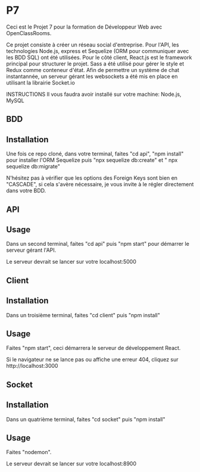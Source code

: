 # P7

Ceci est le Projet 7 pour la formation de Développeur Web avec OpenClassRooms.

Ce projet consiste à créer un réseau social d'entreprise.
Pour l'API, les technologies Node.js, express et Sequelize (ORM pour communiquer avec les BDD SQL) ont été utilisées.
Pour le côté client, React.js est le framework principal pour structurer le projet. Sass a été utilisé pour gérer le style et Redux comme conteneur d'état.
Afin de permettre un système de chat instantannée, un serveur gérant les websockets a été mis en place en utilisant la librairie Socket.io

INSTRUCTIONS
Il vous faudra avoir installé sur votre machine:
Node.js,
MySQL

## BDD ##

## Installation ##

Une fois ce repo cloné, dans votre terminal, faites "cd api", "npm install" pour installer l'ORM Sequelize puis "npx sequelize db:create" et " npx sequelize db:migrate" 

N'hésitez pas à vérifier que les options des Foreign Keys sont bien en "CASCADE", si cela s'avère nécessaire, je vous invite à le régler directement dans votre BDD.

## API ##

## Usage ##

Dans un second terminal, faites "cd api" puis "npm start" pour démarrer le serveur gérant l'API.

Le serveur devrait se lancer sur votre localhost:5000

## Client ##

## Installation ##

Dans un troisième terminal, faites "cd client" puis "npm install"

## Usage ##

Faites "npm start", ceci démarrera le serveur de développement React.

Si le navigateur ne se lance pas ou affiche une erreur 404, cliquez sur http://localhost:3000

## Socket ##

## Installation ##

Dans un quatrième terminal, faites "cd socket" puis "npm install" 

## Usage ##

Faites "nodemon".

Le serveur devrait se lancer sur votre localhost:8900


